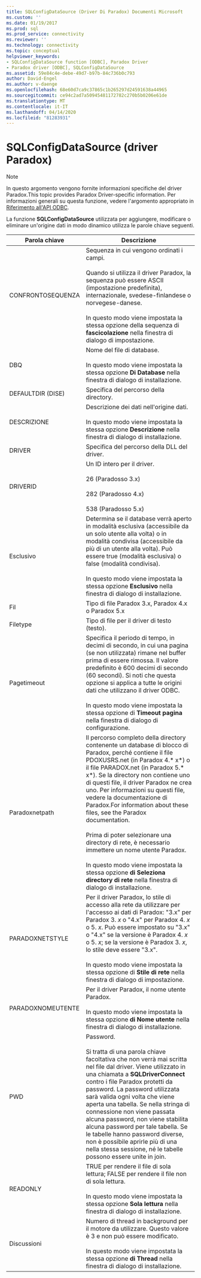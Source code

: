 ```yaml
---
title: SQLConfigDataSource (Driver Di Paradox) Documenti Microsoft
ms.custom: ''
ms.date: 01/19/2017
ms.prod: sql
ms.prod_service: connectivity
ms.reviewer: ''
ms.technology: connectivity
ms.topic: conceptual
helpviewer_keywords:
- SQLConfigDataSource function [ODBC], Paradox Driver
- Paradox driver [ODBC], SQLConfigDataSource
ms.assetid: 59e84c4e-debe-49d7-b97b-84c736b0c793
author: David-Engel
ms.author: v-daenge
ms.openlocfilehash: 68e60d7ca9c37865c1b265297d24591638a44965
ms.sourcegitcommit: ce94c2ad7a50945481172782c270b5b0206e61de
ms.translationtype: MT
ms.contentlocale: it-IT
ms.lasthandoff: 04/14/2020
ms.locfileid: "81283931"
---
```

# <a name="sqlconfigdatasource-paradox-driver"></a>SQLConfigDataSource (driver Paradox)
> [!NOTE]  
>  In questo argomento vengono fornite informazioni specifiche del driver Paradox.This topic provides Paradox Driver-specific information. Per informazioni generali su questa funzione, vedere l'argomento appropriato in [Riferimento all'API ODBC](../../odbc/reference/syntax/odbc-api-reference.md).  
  
 La funzione **SQLConfigDataSource** utilizzata per aggiungere, modificare o eliminare un'origine dati in modo dinamico utilizza le parole chiave seguenti.  
  
|Parola chiave|Descrizione|  
|-------------|-----------------|  
|CONFRONTOSEQUENZA|Sequenza in cui vengono ordinati i campi.<br /><br /> Quando si utilizza il driver Paradox, la sequenza può essere ASCII (impostazione predefinita), internazionale, svedese-finlandese o norvegese-danese.<br /><br /> In questo modo viene impostata la stessa opzione della sequenza di **fascicolazione** nella finestra di dialogo di impostazione.|  
|DBQ|Nome del file di database.<br /><br /> In questo modo viene impostata la stessa opzione **Di Database** nella finestra di dialogo di installazione.|  
|DEFAULTDIR (DISE)|Specifica del percorso della directory.|  
|DESCRIZIONE|Descrizione dei dati nell'origine dati.<br /><br /> In questo modo viene impostata la stessa opzione **Descrizione** nella finestra di dialogo di installazione.|  
|DRIVER|Specifica del percorso della DLL del driver.|  
|DRIVERID|Un ID intero per il driver.<br /><br /> 26 (Paradosso 3.x)<br /><br /> 282 (Paradosso 4.x)<br /><br /> 538 (Paradosso 5.x)|  
|Esclusivo|Determina se il database verrà aperto in modalità esclusiva (accessibile da un solo utente alla volta) o in modalità condivisa (accessibile da più di un utente alla volta). Può essere true (modalità esclusiva) o false (modalità condivisa).<br /><br /> In questo modo viene impostata la stessa opzione **Esclusivo** nella finestra di dialogo di installazione.|  
|Fil|Tipo di file Paradox 3.x, Paradox 4.x o Paradox 5.x|  
|Filetype|Tipo di file per il driver di testo (testo).|  
|Pagetimeout|Specifica il periodo di tempo, in decimi di secondo, in cui una pagina (se non utilizzata) rimane nel buffer prima di essere rimossa. Il valore predefinito è 600 decimi di secondo (60 secondi). Si noti che questa opzione si applica a tutte le origini dati che utilizzano il driver ODBC.<br /><br /> In questo modo viene impostata la stessa opzione di **Timeout pagina** nella finestra di dialogo di configurazione.|  
|Paradoxnetpath|Il percorso completo della directory contenente un database di blocco di Paradox, perché contiene il file PDOXUSRS.net (in Paradox 4.* x*) o il file PARADOX.net (in Paradox 5.* x*). Se la directory non contiene uno di questi file, il driver Paradox ne crea uno. Per informazioni su questi file, vedere la documentazione di Paradox.For information about these files, see the Paradox documentation.<br /><br /> Prima di poter selezionare una directory di rete, è necessario immettere un nome utente Paradox.<br /><br /> In questo modo viene impostata la stessa opzione **di Seleziona directory di rete** nella finestra di dialogo di installazione.|  
|PARADOXNETSTYLE|Per il driver Paradox, lo stile di accesso alla rete da utilizzare per l'accesso ai dati di Paradox: "3.x" per Paradox 3. *x* o "4.x" per Paradox 4. *x* o 5. *x*. Può essere impostato su "3.x" o "4.x" se la versione è Paradox 4. *x* o 5. *x*; se la versione è Paradox 3. *x*, lo stile deve essere "3.x".<br /><br /> In questo modo viene impostata la stessa opzione di **Stile di rete** nella finestra di dialogo di impostazione.|  
|PARADOXNOMEUTENTE|Per il driver Paradox, il nome utente Paradox.<br /><br /> In questo modo viene impostata la stessa opzione **di Nome utente** nella finestra di dialogo di installazione.|  
|PWD|Password.<br /><br /> Si tratta di una parola chiave facoltativa che non verrà mai scritta nel file dal driver. Viene utilizzato in una chiamata a **SQLDriverConnect** contro i file Paradox protetti da password. La password utilizzata sarà valida ogni volta che viene aperta una tabella. Se nella stringa di connessione non viene passata alcuna password, non viene stabilita alcuna password per tale tabella. Se le tabelle hanno password diverse, non è possibile aprirle più di una nella stessa sessione, né le tabelle possono essere unite in join.|  
|READONLY|TRUE per rendere il file di sola lettura; FALSE per rendere il file non di sola lettura.<br /><br /> In questo modo viene impostata la stessa opzione **Sola lettura** nella finestra di dialogo di installazione.|  
|Discussioni|Numero di thread in background per il motore da utilizzare. Questo valore è 3 e non può essere modificato.<br /><br /> In questo modo viene impostata la stessa opzione **di Thread** nella finestra di dialogo di installazione.|
